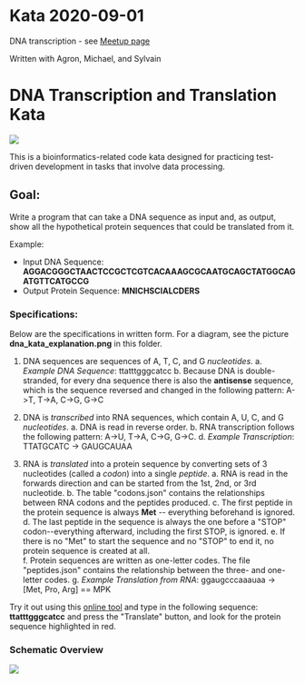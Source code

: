 # Kata 2020-09-01

DNA transcription - see [Meetup page](https://www.meetup.com/Munchen-Social-Coding-Dojo/events/272844158/)


Written with Agron, Michael, and Sylvain


# DNA Transcription and Translation Kata

![](https://cdn.technologynetworks.com/tn/images/thumbs/jpeg/640_360/transcription-vs-translation-worksheet-323080.jpg)

This is a bioinformatics-related code kata designed for practicing test-driven development in tasks that involve data processing.

## Goal:

Write a program that can take a DNA sequence as input and, as output, show all the hypothetical protein sequences that could be translated from it.

Example:
  - Input DNA Sequence: **AGGACGGGCTAACTCCGCTCGTCACAAAGCGCAATGCAGCTATGGCAGATGTTCATGCCG**
  - Output Protein Sequence: **MNICHSCIALCDERS**

### Specifications:

Below are the specifications in written form.  For a diagram, see the picture **dna_kata_explanation.png** in this folder.

  1. DNA sequences are sequences of A, T, C, and G *nucleotides*.
    a. *Example DNA Sequence*: ttatttgggcatcc
    b. Because DNA is double-stranded, for every dna sequence there is also the **antisense** sequence, which is the sequence reversed and changed in the following pattern: A->T, T->A, C->G, G->C

  2. DNA is *transcribed* into RNA sequences, which contain A, U, C, and G *nucleotides*.
    a. DNA is read in reverse order.
    b. RNA transcription follows the following pattern: A->U, T->A, C->G, G->C.
    d. *Example Transcription*: TTATGCATC -> GAUGCAUAA

  3. RNA is *translated* into a protein sequence by converting sets of 3 nucleotides (called a *codon*) into a single *peptide*.
    a. RNA is read in the forwards direction and can be started from the 1st, 2nd, or 3rd nucleotide.
    b. The table "codons.json" contains the relationships between RNA codons and the peptides produced.
    c. The first peptide in the protein sequence is always **Met** -- everything beforehand is ignored.
    d. The last peptide in the sequence is always the one before a "STOP" codon--everything afterward, including the first STOP, is ignored.
    e. If there is no "Met" to start the sequence and no "STOP" to end it, no protein sequence is created at all.  
    f. Protein sequences are written as one-letter codes.  The file "peptides.json" contains the relationship between the three- and one-letter codes.
    g. *Example Translation from RNA*: ggaugcccaaauaa -> [Met, Pro, Arg] == MPK

Try it out using this [online tool](https://web.expasy.org/translate/) and type in the following sequence: **ttatttgggcatcc** and press the "Translate" button, and look for the protein sequence highlighted in red.

### Schematic Overview

![](file://dna_kata_explanation.png)
